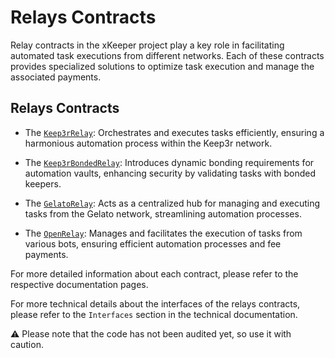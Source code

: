 # Relays Contracts

Relay contracts in the xKeeper project play a key role in facilitating automated task executions from different networks. Each of these contracts provides specialized solutions to optimize task execution and manage the associated payments.

## Relays Contracts

- The [`Keep3rRelay`](./keep3r_relay.md): Orchestrates and executes tasks efficiently, ensuring a harmonious automation process within the Keep3r network.

- The [`Keep3rBondedRelay`](./keep3r_bonded_relay.md): Introduces dynamic bonding requirements for automation vaults, enhancing security by validating tasks with bonded keepers.

- The [`GelatoRelay`](./gelato_relay.md): Acts as a centralized hub for managing and executing tasks from the Gelato network, streamlining automation processes.

- The [`OpenRelay`](./open_relay.md): Manages and facilitates the execution of tasks from various bots, ensuring efficient automation processes and fee payments.

For more detailed information about each contract, please refer to the respective documentation pages.

For more technical details about the interfaces of the relays contracts, please refer to the `Interfaces` section in the technical documentation.

⚠️ Please note that the code has not been audited yet, so use it with caution.
